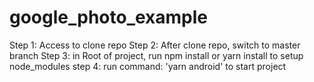 # google_photo_example
Step 1: Access to clone repo
Step 2: After clone repo, switch to master branch 
Step 3: in Root of project, run npm install or yarn install to setup node_modules
step 4: run command: 'yarn android' to start project
